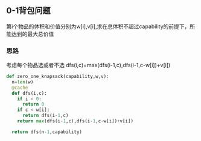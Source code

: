 ## 0-1背包问题
第i个物品的体积和价值分别为w[i],v[i],求在总体积不超过capability的前提下，所能达到的最大总价值

### 思路
考虑每个物品选或者不选
dfs(i,c)=max(dfs(i-1,c),dfs(i-1,c-w[i])+v[i])

```py
def zero_one_knapsack(capability,w,v):
  n=len(w)
  @cache
  def dfs(i,c):
    if i < 0:
      return 0
    if c < w[i]:
      return dfs(i-1,c)
    return max(dfs(i-1,c),dfs(i-1,c-w[i])+v[i])

  return dfs(n-1,capability)
```
